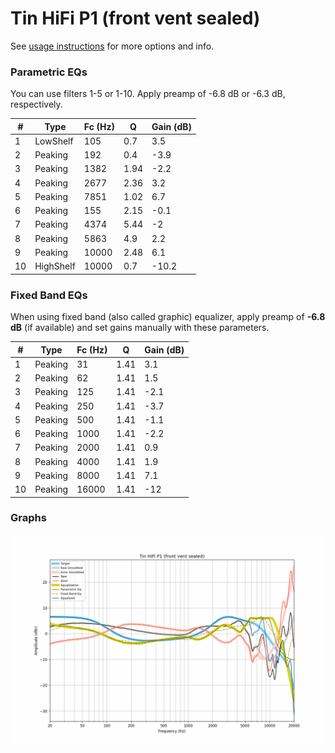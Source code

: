 # Tin HiFi P1 (front vent sealed)
See [usage instructions](https://github.com/jaakkopasanen/AutoEq#usage) for more options and info.

### Parametric EQs
You can use filters 1-5 or 1-10. Apply preamp of -6.8 dB or -6.3 dB, respectively.

|   # | Type      |   Fc (Hz) |    Q |   Gain (dB) |
|-----|-----------|-----------|------|-------------|
|   1 | LowShelf  |       105 | 0.7  |         3.5 |
|   2 | Peaking   |       192 | 0.4  |        -3.9 |
|   3 | Peaking   |      1382 | 1.94 |        -2.2 |
|   4 | Peaking   |      2677 | 2.36 |         3.2 |
|   5 | Peaking   |      7851 | 1.02 |         6.7 |
|   6 | Peaking   |       155 | 2.15 |        -0.1 |
|   7 | Peaking   |      4374 | 5.44 |        -2   |
|   8 | Peaking   |      5863 | 4.9  |         2.2 |
|   9 | Peaking   |     10000 | 2.48 |         6.1 |
|  10 | HighShelf |     10000 | 0.7  |       -10.2 |

### Fixed Band EQs
When using fixed band (also called graphic) equalizer, apply preamp of **-6.8 dB** (if available) and set gains manually with these parameters.

|   # | Type    |   Fc (Hz) |    Q |   Gain (dB) |
|-----|---------|-----------|------|-------------|
|   1 | Peaking |        31 | 1.41 |         3.1 |
|   2 | Peaking |        62 | 1.41 |         1.5 |
|   3 | Peaking |       125 | 1.41 |        -2.1 |
|   4 | Peaking |       250 | 1.41 |        -3.7 |
|   5 | Peaking |       500 | 1.41 |        -1.1 |
|   6 | Peaking |      1000 | 1.41 |        -2.2 |
|   7 | Peaking |      2000 | 1.41 |         0.9 |
|   8 | Peaking |      4000 | 1.41 |         1.9 |
|   9 | Peaking |      8000 | 1.41 |         7.1 |
|  10 | Peaking |     16000 | 1.41 |       -12   |

### Graphs
![](./Tin%20HiFi%20P1%20(front%20vent%20sealed).png)
